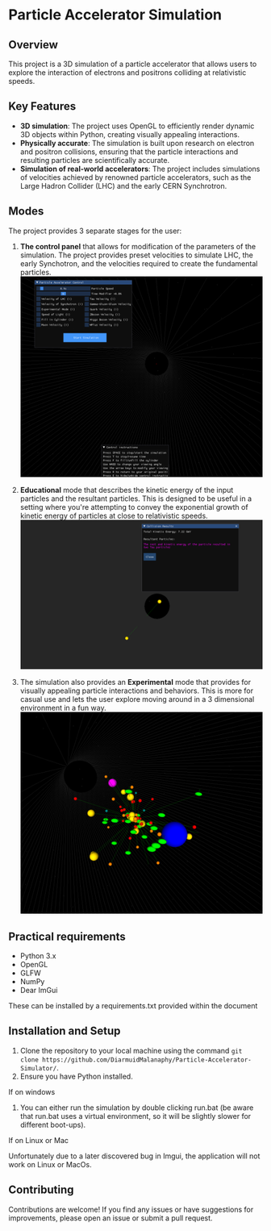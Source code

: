 # Particle Accelerator Simulation
## Overview 
This project is a 3D simulation of a particle accelerator that allows users to explore the interaction of electrons and positrons colliding at relativistic speeds. 


## Key Features

- **3D simulation**: The project uses OpenGL to efficiently render dynamic 3D objects within Python, creating visually appealing interactions.
- **Physically accurate**: The simulation is built upon research on electron and positron collisions, ensuring that the particle interactions and resulting particles are scientifically accurate.
- **Simulation of real-world accelerators**: The project includes simulations of velocities achieved by renowned particle accelerators, such as the Large Hadron Collider (LHC) and the early CERN Synchrotron.

## Modes
The project provides 3 separate stages for the user:
1. **The control panel** that allows for modification of the parameters of the simulation. The project provides preset velocities to simulate LHC, the early Synchotron, and the velocities required to create the fundamental particles.![Control Panel](images/control_panel.png)
   
2.  **Educational** mode that describes the kinetic energy of the input particles and the resultant particles. This is designed to be useful in a setting where you're attempting to convey the exponential growth of kinetic energy of particles at close to relativistic speeds.![Control Panel](images/Education_mode.png)
3. The simulation also provides an **Experimental** mode that provides for visually appealing particle interactions and behaviors. This is more for casual use and lets the user explore moving around in a 3 dimensional environment in a fun way. ![Control Panel](images/fun_mode.png)








## Practical requirements
- Python 3.x
- OpenGL
- GLFW
- NumPy
- Dear ImGui
  
These can be installed by a requirements.txt provided within the document


## Installation and Setup

1. Clone the repository to your local machine using the command ```git clone https://github.com/DiarmuidMalanaphy/Particle-Accelerator-Simulator/```.
2. Ensure you have Python installed.
    
If on windows

1. You can either run the simulation by double clicking run.bat (be aware that run.bat uses a virtual environment, so it will be slightly slower for different boot-ups).

If on Linux or Mac

   Unfortunately due to a later discovered bug in Imgui, the application will not work on Linux or MacOs.

## Contributing

Contributions are welcome! If you find any issues or have suggestions for improvements, please open an issue or submit a pull request.



